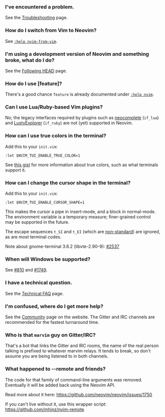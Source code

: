 ### I've encountered a problem.

See the [Troubleshooting](Troubleshooting) page.

### How do I switch from Vim to Neovim?

See [`:help nvim-from-vim`](http://neovim.io/doc/user/nvim_from_vim.html).

### I'm using a development version of Neovim and something broke, what do I do?

See the [Following HEAD](Following-HEAD) page.

### How do I use [feature]?

There's a good chance `feature` is already documented under [`:help nvim`](http://neovim.io/doc/user/nvim.html).

### Can I use Lua/Ruby-based Vim plugins?

No; the legacy interfaces required by plugins such as [neocomplete](https://github.com/Shougo/neocomplete.vim) (`if_lua`) and [LustyExplorer](https://github.com/sjbach/lusty) (`if_ruby`) are not (yet) supported in Neovim.

### How can I use true colors in the terminal?

Add this to your `init.vim`:

```vim
:let $NVIM_TUI_ENABLE_TRUE_COLOR=1
```

See [this gist](https://gist.github.com/XVilka/8346728) for more information about true colors, such as what terminals support it.

### How can I change the cursor shape in the terminal?

Add this to your `init.vim`:

```vim
:let $NVIM_TUI_ENABLE_CURSOR_SHAPE=1
```

This makes the cursor a pipe in insert-mode, and a block in normal-mode. The environment variable is a temporary measure; finer-grained control may be supported in the future.

The escape sequences `t_SI` and `t_EI` (which are [non-standard](https://groups.google.com/d/msg/vim_dev/biVcXiYcLRw/zumrjo6gP4oJ)) are ignored, as are most terminal codes. 

Note about gnome-terminal 3.6.2 (libvte-2.90-9): [#2537](https://github.com/neovim/neovim/issues/2537)

### When will Windows be supported?

See [#810](https://github.com/neovim/neovim/pull/810) and [#1749](https://github.com/neovim/neovim/issues/1749).

### I have a technical question.

See the [Technical FAQ](https://github.com/neovim/neovim/wiki/Technical-FAQ) page.

### I'm confused, where do I get more help?

See the [Community](http://neovim.io/community/) page on the website. The Gitter and IRC channels are recommended for the fastest turnaround time.

### Who is that `marvim` guy on Gitter/IRC?

That's a bot that links the Gitter and IRC rooms, the name of the real person talking is prefixed to whatever marvim relays. It tends to break, so don't assume you are being listened to in both channels.

### What happened to --remote and friends?

The code for that family of command-line arguments was removed. Eventually it will be added back using the Neovim API.

Read more about it here: https://github.com/neovim/neovim/issues/1750

If you can't live without it, use this wrapper script: https://github.com/mhinz/nvim-remote